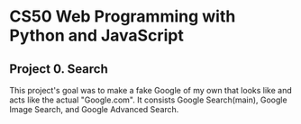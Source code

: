 # CS50 Web Programming with Python and JavaScript
## Project 0. Search
This project's goal was to make a fake Google of my own that looks like and acts like the actual "Google.com". 
It consists Google Search(main), Google Image Search, and Google Advanced Search. 

